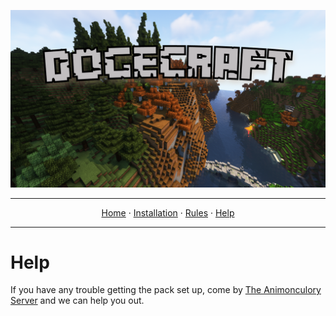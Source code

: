 ![Dogecraft-banner](https://raw.githubusercontent.com/The-Animonculory/DogeCraft/main/images/logo.png)

---

<p align="center">
  <a href="README.md">Home</a> ·
  <a href="INSTALL.md">Installation</a> ·
  <a href="RULES.md">Rules</a> ·
  <a href="HELP.md">Help</a>
</p>

---

# Help

If you have any trouble getting the pack set up, come by [The Animonculory Server](https://discord.gg/DffHKcszfg) and we can help you out.
